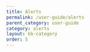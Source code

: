 ```yaml
---
title: Alerts
permalink: /user-guide/alerts
parent_category: user-guide
category: alerts
layout: kb-category
order: 5
---
```

